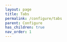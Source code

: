 ```yaml
---
layout: page
title: Tabs
permalink: /configure/tabs
parent: Configure
has_children: true
nav_order: 1
---
```

